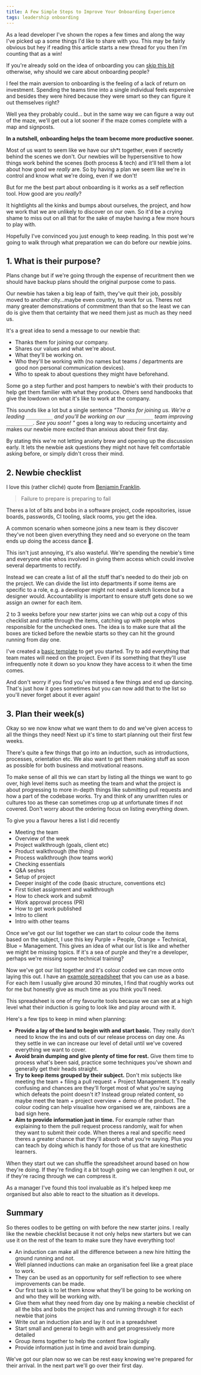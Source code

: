 ```yaml
---
title: A Few Simple Steps to Improve Your Onboarding Experience
tags: leadership onboarding
---
```


As a lead developer I've shown the ropes a few times and along the way I've picked up a some things I'd like to share with you. This may be fairly obvious but hey if reading this article starts a new thread for you then I'm counting that as a win!

If you're already sold on the idea of onboarding you can [skip this bit](#1-what-is-their-purpose) otherwise, why should we care about onboarding people?

I feel the main aversion to onboarding is the feeling of a lack of return on investment. Spending the teams time into a single individual feels expensive and besides they were hired because they were smart so they can figure it out themselves right?

Well yea they probably could... but in the same way we can figure a way out of the maze, we'll get out a lot sooner if the maze comes complete with a map and signposts. 

**In a nutshell, onboarding helps the team become more productive sooner.**

Most of us want to seem like we have our sh*t together, even if secretly behind the scenes we don't. Our newbies will be hypersensitive to how things work behind the scenes (both process & tech) and it'll tell them a lot about how good we _really_ are. So by having a plan we seem like we're in control and know what we're doing, even if we don't!

But for me the best part about onboarding is it works as a self reflection tool. How good are you *really*?

It hightlights all the kinks and bumps about ourselves, the project, and how we work that we are unlikely to discover on our own. So it'd be a crying shame to miss out on all that for the sake of maybe having a few more hours to play with.

Hopefully I've convinced you just enough to keep reading. In this post we're going to walk through what preparation we can do before our newbie joins.

## 1. What is their purpose?

Plans change but if we're going through the expense of recuritment then we should have backup plans should the original purpose come to pass. 

Our newbie has taken a big leap of faith, they've quit their job, possibly moved to another city...maybe even country, to work for us. Theres not many greater demonstrations of commitment than that so the least we can do is give them that certainty that we need them just as much as they need us.

It's a great idea to send a message to our newbie that:

- Thanks them for joining our company.
- Shares our values and what we're about.
- What they'll be working on.
- Who they'll be working with (no names but teams / departments are good non personal communication devices).
- Who to speak to about questions they might have beforehand.

Some go a step further and post hampers to newbie's with their products to help get them familier with what they produce. Others send handbooks that give the lowdown on what it's like to work at the company.

This sounds like a lot but a single sentence *"Thanks for joining us. We're a leading  `__________` and you'll be working on our  `__________` team improving `__________`. See you soon! "* goes a long way to reducing uncertainty and makes our newbie more excited than anxious about their first day.

By stating this we're not letting anxiety brew and opening up the discussion early. It lets the newbie ask questions they might not have felt comfortable asking before, or simply didn't cross their mind.

## 2. Newbie checklist

I love this (rather cliché) quote from [Benjamin Franklin](https://en.wikipedia.org/wiki/Benjamin_Franklin).

> Failure to prepare is preparing to fail

Theres a lot of bits and bobs in a software project, code repositories, issue boards, passwords, CI tooling, slack rooms, you get the idea. 

A common scenario when someone joins a new team is they discover they've not been given everything they need and so everyone on the team ends up doing the access dance 💃.

This isn't just annoying, it's also wasteful. We're spending the newbie's time and everyone else whos involved in giving them access which could involve several departments to rectify.

Instead we can create a list of all the stuff that's needed to do their job on the project. We can divide the list into departments if some items are specific to a role, e.g. a developer might not need a sketch licence but a designer would. Accountability is important to ensure stuff gets done so we assign an owner for each item.

2 to 3 weeks before your new starter joins we can whip out a copy of this checklist and rattle through the items, catching up with people whos responsible for the unchecked ones. The idea is to make sure that all the boxes are ticked before the newbie starts so they can hit the ground running from day one.

I've created a [basic template](https://docs.google.com/document/d/1ZvYrp3HsTH1tx0qXNyMgBvdsxMGR9Zt6-nBhdpwfebo) to get you started. Try to add everything that team mates will need on the project. Even if its something that they'll use infrequently note it down so you know they have access to it when the time comes.

And don't worry if you find you've missed a few things and end up dancing. That's just how it goes sometimes but you can now add that to the list so you'll never forget about it ever again!

## 3. Plan their week(s)

Okay so we now know what we want them to do and we've given access to all the things they need! Next up it's time to start planning out their first few weeks. 

There's quite a few things that go into an induction, such as introductions, processes, orientation etc. We also want to get them making stuff as soon as possible for both business and motivational reasons.

To make sense of all this we can start by listing all the things we want to go over, high level items such as meeting the team and what the project is about progressing to more in-depth things like submitting pull requests and how a part of the codebase works. Try and think of any unwritten rules or cultures too as these can sometimes crop up at unfortunate times if not covered. Don't worry about the ordering focus on listing everything down.

To give you a flavour heres a list I did recently

- Meeting the team
- Overview of the week
- Project walkthrough (goals, client etc)
- Product walkthrough (the thing)
- Process walkthrough (how teams work)
- Checking essentials
- Q&A seshes
- Setup of project
- Deeper insight of the code (basic structure, conventions etc)
- First ticket assignment and walkthrough
- How to check work and submit
- Work approval process (PR)
- How to get work published
- Intro to client
- Intro with other teams

Once we've got our list together we can start to colour code the items based on the subject, I use this key Purple = People, Orange = Technical, Blue = Management. This gives an idea of what our list is like and whether we might be missing topics. If it's a sea of purple and they're a developer, perhaps we're missing some technical training?

Now we've got our list together and it's colour coded we can move onto laying this out. I have an [example spreadsheet](https://docs.google.com/spreadsheets/d/1-umV7JbM_ugXetfr40LBrlGJqWPTfuU5KielHge12V8/edit?usp=sharing) that you can use as a base. For each item I usually give around 30 minutes, I find that roughly works out for me but honestly give as much time as you think you'll need.

This spreadsheet is one of my favourite tools because we can see at a high level what their induction is going to look like and play around with it.

Here's a few tips to keep in mind when planning:

- **Provide a lay of the land to begin with and start basic.** They really don't need to know the ins and outs of our release process on day one. As they settle in we can increase our level of detail until we've covered everything we want to cover.
- **Avoid brain dumping and give plenty of time for rest.** Give them time to process what's been said, practice some techniques you've shown and generally get their heads straight.
- **Try to keep items grouped by their subject.** Don't mix subjects like meeting the team + filing a pull request + Project Management. It's really confusing and chances are they'll forget most of what you're saying which defeats the point doesn't it? Instead group related content, so maybe meet the team + project overview + demo of the product. The colour coding can help visualise how organised we are, rainbows are a bad sign here.
- **Aim to provide information just in time.** For example rather than explaining to them the pull request process randomly, wait for when they want to submit their code. When theres a real and specific need theres a greater chance that they'll absorb what you're saying. Plus you can teach by doing which is handy for those of us that are kinesthetic learners.

When they start out we can shuffle the spreadsheet around based on how they're doing. If they're finding it a bit tough going we can lengthen it out, or if they're racing through we can compress it.

As a manager I've found this tool invaluable as it's helped keep me organised but also able to react to the situation as it develops.

## Summary

So theres oodles to be getting on with before the new starter joins. I really like the newbie checklist because it not only helps new starters but we can use it on the rest of the team to make sure they have everything too!

- An induction can make all the difference between a new hire hitting the ground running and not.
- Well planned inductions can make an organisation feel like a great place to work.
- They can be used as an opportunity for self reflection to see where improvements can be made.
- Our first task is to let them know what they'll be going to be working on and who they will be working with.
- Give them what they need from day one by making a newbie checklist of all the bibs and bobs the project has and running through it for each newbie that joins
- Write out an induction plan and lay it out in a spreadsheet
- Start small and general to begin with and get progressively more detailed
- Group items together to help the content flow logically
- Provide information just in time and avoid brain dumping.

We've got our plan now so we can be rest easy knowing we're prepared for their arrival. In the next part we'll go over their first day.
